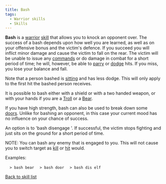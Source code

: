 ```yaml
---
title: Bash
tags:
  - Warrior skills
  - Skills
---
```

**Bash** is a [warrior](warrior "wikilink") [skill](skill "wikilink")
that allows you to knock an opponent over. The success of a bash depends
upon how well you are learned, as well as on your offensive bonus and
the victim's defence. If you succeed you will inflict minor damage and
cause the victim to fall on the rear. The victim will be unable to issue
any [commands](command "wikilink") or do damage in combat for a short
period of time; he will, however, be able to [parry](parry "wikilink")
or [dodge](dodge "wikilink") hits. If you miss, you lose your balance
and fall.

Note that a person bashed is [sitting](sit "wikilink") and has less
dodge. This will only apply to the first hit the bashed person receives.

It is possible to bash either with a shield or with a two handed weapon,
or with your hands if you are a [Troll](Troll "wikilink") or a
[Bear](Bear "wikilink").

If you have high strength, bash can also be used to break down some
[doors](door "wikilink"). Unlike for bashing an opponent, in this case
your current mood has no influence on your chance of success.

An option is to 'bash disengage <name>'. If successful, the victim stops
fighting and just sits on the ground for a short period of time.

NOTE: You can bash any enemy that is engaged to you. This will not cause
you to switch target as [kill](kill "wikilink") or [hit](hit "wikilink")
would.

Examples:

`  > bash bear`
`  > bash door`
`  > bash dis elf`

[Back to skill list](Skill "wikilink")
